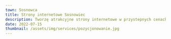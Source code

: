 ```yaml
---
town: Sosnowca
title: Strony internetowe Sosnowiec
description: Tworzę atrakcyjne strony internetowe w przystepnych cenach dla firm z Sosnowca. Zadzwoń do mnie +48 788 660 190
date: 2022-07-15
thumbnail: /assets/img/services/pozycjonowanie.jpg
---
```



